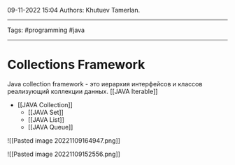 09-11-2022
15:04
Authors: Khutuev Tamerlan.
***
Tags: #programming #java  
***
# Collections Framework

Java collection framework - это иерархия интерфейсов и классов реализующий коллекции данных.
[[JAVA Iterable]]
- [[JAVA Collection]]
	- [[JAVA Set]]
	- [[JAVA List]]
	- [[JAVA Queue]]

![[Pasted image 20221109164947.png]]

![[Pasted image 20221109152556.png]]

